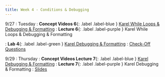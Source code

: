 ```yaml
---
title: Week 4 - Conditions & Debugging
---
```


9/27
: Tuesday
: **Concept Videos 6**{: .label .label-blue } [Karel While Loops & Debugging & Formatting](https://edstem.org/us/courses/24341/lessons/45236/)
: **Lecture 6**{: .label .label-purple } Karel While Loops & Debugging & Formatting
  <!-- : [Slides](#) -->
: **Lab 4**{: .label .label-green } [Karel Debugging & Formatting](https://edstem.org/us/courses/24341/lessons/42800)
  : [Check-Off Questions](https://cs151.org/lab/)


9/29
: Thursday
: **Concept Videos Lecture 7**{: .label .label-blue } [Karel Debugging & Formatting](#)
: **Lecture 7**{: .label .label-purple } Karel Debugging & Formatting
  : [Slides](#)
